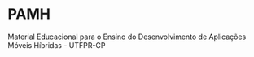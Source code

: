 # PAMH
Material Educacional para o Ensino do Desenvolvimento de Aplicações Móveis Híbridas - UTFPR-CP
